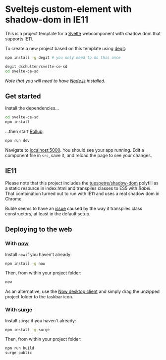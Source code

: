 # Sveltejs custom-element with shadow-dom in IE11

This is a project template for a [Svelte](https://svelte.technology) webcomponent with shadow dom that supports IE11.

To create a new project based on this template using [degit](https://github.com/Rich-Harris/degit):

```bash
npm install -g degit # you only need to do this once

degit dschulten/svelte-ce-sd
cd svelte-ce-sd
```

*Note that you will need to have [Node.js](https://nodejs.org) installed.*


## Get started

Install the dependencies...

```bash
cd svelte-ce-sd
npm install
```

...then start [Rollup](https://rollupjs.org):

```bash
npm run dev
```

Navigate to [localhost:5000](http://localhost:5000). You should see your app running. Edit a component file in `src`, save it, and reload the page to see your changes.


## IE11

Please note that this project includes the [tuespetre/shadow-dom](https://github.com/tuespetre/shadow-dom) polyfill as a static resource in index.html and transpiles classes to ES5 with *Babel*. That combination turned out to run with IE11 and uses a real shadow dom in Chrome.

Buble seems to have an [issue](https://github.com/sveltejs/svelte/issues/1171) caused by the way it transpiles class constructors, at least in the default setup.


## Deploying to the web

### With [now](https://zeit.co/now)

Install `now` if you haven't already:

```bash
npm install -g now
```

Then, from within your project folder:

```bash
now
```

As an alternative, use the [Now desktop client](https://zeit.co/download) and simply drag the unzipped project folder to the taskbar icon.

### With [surge](https://surge.sh/)

Install `surge` if you haven't already:

```bash
npm install -g surge
```

Then, from within your project folder:

```bash
npm run build
surge public
```
